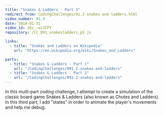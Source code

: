 ```yaml
---
title: "Snakes & Ladders - Part 3"
redirect_from: CodingChallenges/91.3-snakes-and-ladders.html
video_number: 91.3
date: 2018-01-31
video_id: 1Ec_-wzJCPY
repository: /CC_091_snakesladders_p5.js

links:
  - title: "Snakes and Ladders on Wikipedia"
    url: "https://en.wikipedia.org/wiki/Snakes_and_Ladders"

parts:
  - title: "Snakes & Ladders - Part 1"
    url: "/CodingChallenges/091.1-snakes-and-ladders"
  - title: "Snakes & Ladders - Part 2"
    url: "/CodingChallenges/091.2-snakes-and-ladders"
---
```


In this multi-part coding challenge, I attempt to create a simulation of the classic board game Snakes & Ladders (also known as Chutes and Ladders). In this third part, I add "states" in order to animate the player's movements and help me debug.

